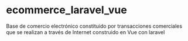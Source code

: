 # ecommerce_laravel_vue
Base de comercio electrónico​ constituido por transacciones comerciales que se realizan a través de Internet construido en Vue con laravel
